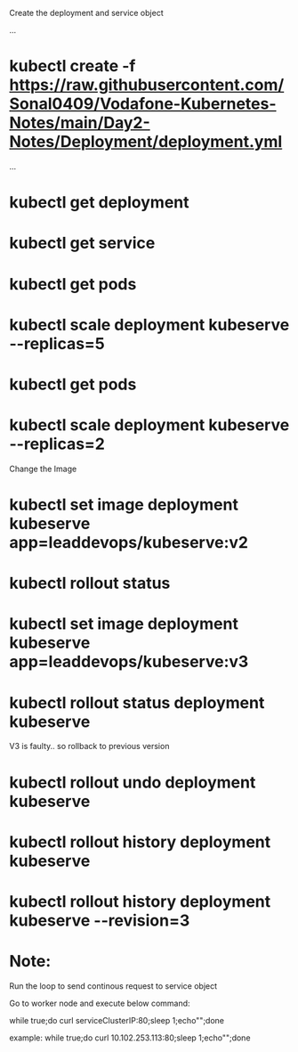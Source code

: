 Create the deployment and service object

...
# kubectl create -f https://raw.githubusercontent.com/Sonal0409/Vodafone-Kubernetes-Notes/main/Day2-Notes/Deployment/deployment.yml
...

# kubectl get deployment 

# kubectl get service 

# kubectl get pods

# kubectl scale deployment kubeserve --replicas=5
# kubectl get pods 
# kubectl scale deployment kubeserve --replicas=2

Change the Image
# kubectl set image deployment kubeserve app=leaddevops/kubeserve:v2
# kubectl rollout status

# kubectl set image deployment kubeserve app=leaddevops/kubeserve:v3

# kubectl rollout status deployment kubeserve

V3 is faulty.. so rollback to previous version

# kubectl rollout undo deployment kubeserve

#   kubectl rollout history deployment kubeserve
# kubectl rollout history deployment kubeserve --revision=3


Note:
========================

Run the loop to send continous request to service object

Go to worker node and execute below command:

while true;do curl serviceClusterIP:80;sleep 1;echo"";done

example:
while true;do curl 10.102.253.113:80;sleep 1;echo"";done



